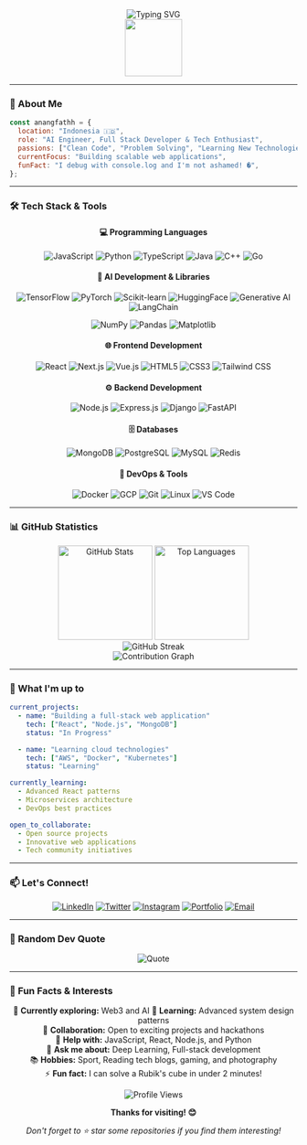 <div align="center">
  <img src="https://readme-typing-svg.herokuapp.com?font=Fira+Code&size=30&pause=1000&color=00D9FF&center=true&vCenter=true&width=600&lines=Hi+there!+I'm+anangfathh+👋;Welcome+to+my+GitHub+Profile!;Let's+build+something+amazing!" alt="Typing SVG" />
</div>

<div align="center">
  <img src="https://media.giphy.com/media/M9gbBd9nbDrOTu1Mqx/giphy.gif" width="100"/>
</div>

---

### 🚀 About Me

```javascript
const anangfathh = {
  location: "Indonesia 🇮🇩",
  role: "AI Engineer, Full Stack Developer & Tech Enthusiast",
  passions: ["Clean Code", "Problem Solving", "Learning New Technologies"],
  currentFocus: "Building scalable web applications",
  funFact: "I debug with console.log and I'm not ashamed! �",
};
```

---

### 🛠️ Tech Stack & Tools

<div align="center">

#### 💻 Programming Languages

![JavaScript](https://img.shields.io/badge/JavaScript-F7DF1E?style=for-the-badge&logo=javascript&logoColor=black)
![Python](https://img.shields.io/badge/Python-3776AB?style=for-the-badge&logo=python&logoColor=white)
![TypeScript](https://img.shields.io/badge/TypeScript-007ACC?style=for-the-badge&logo=typescript&logoColor=white)
![Java](https://img.shields.io/badge/Java-ED8B00?style=for-the-badge&logo=openjdk&logoColor=white)
![C++](https://img.shields.io/badge/C++-00599C?style=for-the-badge&logo=c%2B%2B&logoColor=white)
![Go](https://img.shields.io/badge/Go-00ADD8?style=for-the-badge&logo=go&logoColor=white)

#### 🤖 AI Development & Libraries

![TensorFlow](https://img.shields.io/badge/TensorFlow-FF6F00?style=for-the-badge&logo=tensorflow&logoColor=white)
![PyTorch](https://img.shields.io/badge/PyTorch-EE4C2C?style=for-the-badge&logo=pytorch&logoColor=white)
![Scikit-learn](https://img.shields.io/badge/Scikit--learn-F7931E?style=for-the-badge&logo=scikit-learn&logoColor=white)
![HuggingFace](https://img.shields.io/badge/HuggingFace-FFD21E?style=for-the-badge&logo=huggingface&logoColor=black)
![Generative AI](https://img.shields.io/badge/Generative_AI-8A2BE2?style=for-the-badge&logo=openai&logoColor=white)
![LangChain](https://img.shields.io/badge/LangChain-0E83CD?style=for-the-badge&logo=chainlink&logoColor=white)

![NumPy](https://img.shields.io/badge/NumPy-013243?style=for-the-badge&logo=numpy&logoColor=white)
![Pandas](https://img.shields.io/badge/Pandas-150458?style=for-the-badge&logo=pandas&logoColor=white)
![Matplotlib](https://img.shields.io/badge/Matplotlib-11557c?style=for-the-badge&logo=plotly&logoColor=white)

#### 🌐 Frontend Development

![React](https://img.shields.io/badge/React-20232A?style=for-the-badge&logo=react&logoColor=61DAFB)
![Next.js](https://img.shields.io/badge/Next.js-000000?style=for-the-badge&logo=next.js&logoColor=white)
![Vue.js](https://img.shields.io/badge/Vue.js-35495E?style=for-the-badge&logo=vue.js&logoColor=4FC08D)
![HTML5](https://img.shields.io/badge/HTML5-E34F26?style=for-the-badge&logo=html5&logoColor=white)
![CSS3](https://img.shields.io/badge/CSS3-1572B6?style=for-the-badge&logo=css3&logoColor=white)
![Tailwind CSS](https://img.shields.io/badge/Tailwind_CSS-38B2AC?style=for-the-badge&logo=tailwind-css&logoColor=white)

#### ⚙️ Backend Development

![Node.js](https://img.shields.io/badge/Node.js-43853D?style=for-the-badge&logo=node.js&logoColor=white)
![Express.js](https://img.shields.io/badge/Express.js-404D59?style=for-the-badge&logo=express&logoColor=white)
![Django](https://img.shields.io/badge/Django-092E20?style=for-the-badge&logo=django&logoColor=white)
![FastAPI](https://img.shields.io/badge/FastAPI-005571?style=for-the-badge&logo=fastapi&logoColor=white)

#### 🗄️ Databases

![MongoDB](https://img.shields.io/badge/MongoDB-4EA94B?style=for-the-badge&logo=mongodb&logoColor=white)
![PostgreSQL](https://img.shields.io/badge/PostgreSQL-316192?style=for-the-badge&logo=postgresql&logoColor=white)
![MySQL](https://img.shields.io/badge/MySQL-00000F?style=for-the-badge&logo=mysql&logoColor=white)
![Redis](https://img.shields.io/badge/Redis-DC382D?style=for-the-badge&logo=redis&logoColor=white)

#### 🚀 DevOps & Tools

![Docker](https://img.shields.io/badge/Docker-2496ED?style=for-the-badge&logo=docker&logoColor=white)
![GCP](https://img.shields.io/badge/Google_Cloud-4285F4?style=for-the-badge&logo=google-cloud&logoColor=white)
![Git](https://img.shields.io/badge/Git-F05032?style=for-the-badge&logo=git&logoColor=white)
![Linux](https://img.shields.io/badge/Linux-FCC624?style=for-the-badge&logo=linux&logoColor=black)
![VS Code](https://img.shields.io/badge/VS_Code-0078D4?style=for-the-badge&logo=visual%20studio%20code&logoColor=white)

</div>

---

### 📊 GitHub Statistics

<div align="center">
  <img src="https://github-readme-stats.vercel.app/api?username=anangfathh&show_icons=true&theme=tokyonight&hide_border=true&count_private=true" alt="GitHub Stats" height="165"/>

  <img src="https://github-readme-stats.vercel.app/api/top-langs/?username=anangfathh&theme=tokyonight&hide_border=true&layout=compact" alt="Top Languages" height="165"/>
</div>

<div align="center">
  <img src="https://github-readme-streak-stats.herokuapp.com/?user=anangfathh&theme=tokyonight&hide_border=true" alt="GitHub Streak" />
</div>

<div align="center">
  <img src="https://github-readme-activity-graph.vercel.app/graph?username=anangfathh&theme=tokyo-night&hide_border=true&area=true" alt="Contribution Graph" />
</div>

<!-- --- -->

<!-- ### 🌟 Featured Projects

<div align="center">

[![Readme Card](https://github-readme-stats.vercel.app/api/pin/?username=anangfathh&repo=awesome-project&theme=tokyonight&hide_border=true)](https://github.com/anangfathh/awesome-project)
[![Readme Card](https://github-readme-stats.vercel.app/api/pin/?username=anangfathh&repo=cool-app&theme=tokyonight&hide_border=true)](https://github.com/anangfathh/cool-app)

</div> -->

---

### 💼 What I'm up to

```yaml
current_projects:
  - name: "Building a full-stack web application"
    tech: ["React", "Node.js", "MongoDB"]
    status: "In Progress"

  - name: "Learning cloud technologies"
    tech: ["AWS", "Docker", "Kubernetes"]
    status: "Learning"

currently_learning:
  - Advanced React patterns
  - Microservices architecture
  - DevOps best practices

open_to_collaborate:
  - Open source projects
  - Innovative web applications
  - Tech community initiatives
```

---

### 📫 Let's Connect!

<div align="center">

[![LinkedIn](https://img.shields.io/badge/LinkedIn-0077B5?style=for-the-badge&logo=linkedin&logoColor=white)](https://www.linkedin.com/in/muhammad-anang-f/h)
[![Twitter](https://img.shields.io/badge/Twitter-1DA1F2?style=for-the-badge&logo=twitter&logoColor=white)](https://x.com/elfathh__)
[![Instagram](https://img.shields.io/badge/Instagram-E4405F?style=for-the-badge&logo=instagram&logoColor=white)](https://instagram.com/anangfath_)
[![Portfolio](https://img.shields.io/badge/Portfolio-000000?style=for-the-badge&logo=github&logoColor=white)](https://anangfathh.github.io)
[![Email](https://img.shields.io/badge/Email-D14836?style=for-the-badge&logo=gmail&logoColor=white)](mailto:anangmuhammad245@gmail.com)

</div>

---

### 💭 Random Dev Quote

<div align="center">
  
![Quote](https://quotes-github-readme.vercel.app/api?type=horizontal&theme=tokyonight)

</div>

---

### 🎯 Fun Facts & Interests

<div align="center">

🔭 **Currently exploring:** Web3 and AI
🌱 **Learning:** Advanced system design patterns  
👯 **Collaboration:** Open to exciting projects and hackathons  
🤔 **Help with:** JavaScript, React, Node.js, and Python  
💬 **Ask me about:** Deep Learning, Full-stack development  
📚 **Hobbies:** Sport, Reading tech blogs, gaming, and photography  
⚡ **Fun fact:** I can solve a Rubik's cube in under 2 minutes!

</div>

<!-- ---

### 🐍 Contribution Snake

<div align="center">

![Snake animation](https://github.com/anangfathh/anangfathh/blob/output/github-contribution-grid-snake.svg)

</div>

--- -->

<div align="center">
  <img src="https://komarev.com/ghpvc/?username=anangfathh&label=Profile%20views&color=0e75b6&style=flat" alt="Profile Views" />
  
  **Thanks for visiting! 😊**
  
  *Don't forget to ⭐ star some repositories if you find them interesting!*
</div>
<!--
**anangfathh/anangfathh** is a ✨ _special_ ✨ repository because its `README.md` (this file) appears on your GitHub profile.

Here are some ideas to get you started:

- 🔭 I’m currently working on ...
- 🌱 I’m currently learning ...
- 👯 I’m looking to collaborate on ...
- 🤔 I’m looking for help with ...
- 💬 Ask me about ...
- 📫 How to reach me: ...
- 😄 Pronouns: ...
- ⚡ Fun fact: ...
  -->
